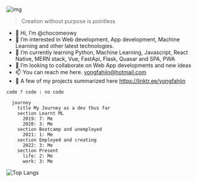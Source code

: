 ![img](https://i.imgur.com/gFFbMBH.png)
>Creation without purpose is pointless

- 👋 Hi, I’m @chocomeowy
- 👀 I’m interested in Web development, App development, Machine Learning and other latest technologies. 
- 🌱 I’m currently learning Python, Machine Learning, Javascript, React Native, MERN stack, Vue, FastApi, Flask, Quasar and SPA, PWA
- 💞️ I’m looking to collaborate on Web App developments and new ideas
- 📫 You can reach me here. yongfahjin@hotmail.com
- 🤗 A few of my projects summarized here https://linktr.ee/yongfahjin

`code ? code : no code`

```mermaid
  journey
    title My Journey as a dev thus far
    section Learnt ML
      2019: 7: Me
      2020: 3: Me
    section Bootcamp and unemployed
      2021: 1: Me
    section Employed and creating
      2022: 3: Me
    section Present
      life: 2: Me
      work: 3: Me
```

![Top Langs](https://github-readme-stats.vercel.app/api/top-langs/?username=chocomeowy&theme=gotham)
